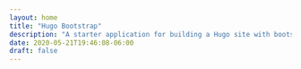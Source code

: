 ```yaml
---
layout: home
title: "Hugo Bootstrap"
description: "A starter application for building a Hugo site with bootstrap plugins and components"
date: 2020-05-21T19:46:08-06:00
draft: false
---
```



